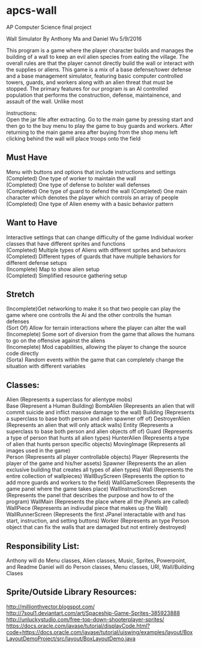 # apcs-wall
AP Computer Science final project  

Wall Simulator By Anthony Ma and Daniel Wu 5/9/2016  

This program is a game where the player character builds and manages the building of a wall to keep an evil alien species from eating the village. The overall rules are that the player cannot directly build the wall or interact with the supplies or aliens. This game is a mix of a base defense/tower defense and a base management simulator, featuring basic computer controlled towers, guards, and workers along with an alien threat that must be stopped. The primary features for our program is an AI controlled population that performs the construction, defense, maintainence, and assault of the wall. Unlike most 

Instructions:  
Open the jar file after extracting. Go to the main game by pressing start and then go to the buy menu to play the game to buy guards and workers. After returning to the main game area after buying from the shop menu left clicking behind the wall will place troops onto the field

Must Have
-----------------------------------------------------------------------------------
Menu with buttons and options that include instructions and settings    
(Completed) One type of worker to maintain the wall    
(Completed) One type of defense to bolster wall defenses    
(Completed) One type of guard to defend the wall 
(Completed) One main character which denotes the player which controls an array of people   
(Completed) One type of Alien enemy with a basic behavior pattern   

Want to Have
-----------------------------------------------------------------------------------
Interactive settings that can change difficulty of the game 
Individual worker classes that have different sprites and functions  
(Completed) Multiple types of Aliens with different sprites and behaviors  
(Completed) Different types of guards that have multiple behaviors for different defense setups  
(Incomplete) Map to show alien setup   
(Completed) Simplified resource gathering setup  

Stretch
-----------------------------------------------------------------------------------
(Incomplete)Get networking to make it so that two people can play the game where one controlls the Ai and the other controlls the human defenses  
(Sort Of) Allow for terrain interactions where the player can alter the wall  
(Incomeplete) Some sort of diversion from the game that allows the humans to go on the offensive against the aliens  
(Incomeplete) Mod capabilities, allowing the player to change the source code directly  
(Sorta) Random events within the game that can completely change the situation with different variables  


Classes: 
-----------------------------------------------------------------------------------
Alien (Represents a superclass for alientype mobs)  
Base (Represent a Human Building) 
BombAlien (Represents an alien that will commit suicide and inflict massive damage to the wall) 
Building (Represents a superclass to base both person and alien spawner off of) 
DestroyerAlien (Represents an alien that will only attack walls)
Entity (Represents a superclass to base both person and alien objects off of) 
Guard (Represents a type of person that hunts all alien types) 
HunterAlien (Represents a type of alien that hunts person specific objects)
MovingImage (Represents all images used in the game)   
Person (Represents all player controllable objects)
Player (Represents the player of the game and his/her assets) 
Spawner (Represents the an alien exclusive building that creates all types of alien types) 
Wall (Represents the entire collection of wallpieces)
WallBuyScreen (Represents the option to add more guards and workers to the field) 
WallGameScreen (Represents the game panel where the game takes place)
WallInstructionsScreen (Represents the panel that describes the purpose and how to of the program)
WallMain (Represents the place where all the jPanels are called) 
WallPiece (Represents an indivudal piece that makes up the Wall)
WallRunnerScreen (Represents the first JPanel interactable with and has start, instruction, and setting buttons)
Worker (Represents an type Person object that can fix the walls that are damaged but not entirely destroyed) 

Responsibility List: 
-----------------------------------------------------------------------------------
Anthony will do Menu classes, Alien classes, Music, Sprites, Powerpoint, and Readme 
Daniel will do Person classes, Menu classes, URl, Wall/Building Clases 

Sprite/Outside Library Resources:
------------------------------------------------------------------------------------
http://millionthvector.blogspot.com/
http://7soul1.deviantart.com/art/Spaceship-Game-Sprites-385923888
http://unluckystudio.com/free-top-down-shooterplayer-sprites/
https://docs.oracle.com/javase/tutorial/displayCode.html?code=https://docs.oracle.com/javase/tutorial/uiswing/examples/layout/BoxLayoutDemoProject/src/layout/BoxLayoutDemo.java
